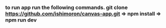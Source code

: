 ### to run app run the following commands. git clone https://github.com/ishimoron/canvas-app.git => npm install => npm run dev
